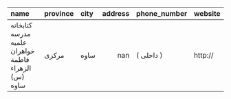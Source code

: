 | name                                                | province   | city   |   address | phone_number   | website   |
|:----------------------------------------------------|:-----------|:-------|----------:|:---------------|:----------|
| کتابخانه مدرسه علمیه خواهران فاطمة الزهراء (س) ساوه | مرکزی      | ساوه   |       nan | ( داخلی  )     | http://   |
